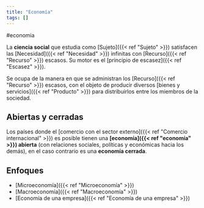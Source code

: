 ```yaml
---
title: "Economía"
tags: []
---
```

#economia 

La **ciencia social** que estudia como [Sujeto]({{< ref "Sujeto" >}}) satisfacen las [Necesidad]({{< ref "Necesidad" >}}) infinitas con [Recurso]({{< ref "Recurso" >}}) escasos. Su motor es el [principio de escasez]({{< ref "Escasez" >}}).
 
Se ocupa de la manera en que se administran los [Recurso]({{< ref "Recurso" >}}) escasos, con el objeto de producir diversos [bienes y servicios]({{< ref "Producto" >}}) para distribuirlos entre los miembros de la sociedad.

## Abiertas y cerradas

Los países donde el [comercio con el sector externo]({{< ref "Comercio internacional" >}}) es posible tienen una **[economía]({{< ref "economía" >}}) abierta**  (con relaciones sociales, políticas y económicas hacia los demás), en el caso contrario es una **economía cerrada**.
## Enfoques

- [Microeconomía]({{< ref "Microeconomía" >}})
- [Macroeconomía]({{< ref "Macroeconomía" >}})
- [Economía de una empresa]({{< ref "Economía de una empresa" >}})